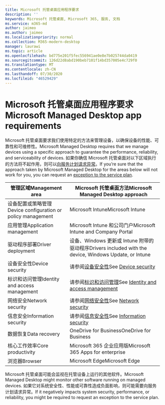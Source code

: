 ```yaml
---
title: Microsoft 托管桌面应用程序要求
description: ''
keywords: Microsoft 托管桌面, Microsoft 365, 服务, 文档
ms.service: m365-md
author: jaimeo
ms.author: jaimeo
ms.localizationpriority: normal
ms.collection: M365-modern-desktop
manager: laurawi
ms.topic: article
ms.openlocfilehash: bd775e201f5fec556941ae0e8e7b025744da0419
ms.sourcegitcommit: 126d22d8abd190beb7101f14bd357005e4c729f0
ms.translationtype: MT
ms.contentlocale: zh-CN
ms.lasthandoff: 07/30/2020
ms.locfileid: "46529429"
---
```

# <a name="microsoft-managed-desktop-app-requirements"></a><span data-ttu-id="f1187-103">Microsoft 托管桌面应用程序要求</span><span class="sxs-lookup"><span data-stu-id="f1187-103">Microsoft Managed Desktop app requirements</span></span>

<!--This topic is the target for aka.ms/app-req. This is aka link is used from EA agreement for MMD. do not delete.-->

<!--Application addendum -->
 
<span data-ttu-id="f1187-104">Microsoft 托管桌面要求我们使用特定的方法来管理设备，以确保设备的性能、可靠性和可维修性。</span><span class="sxs-lookup"><span data-stu-id="f1187-104">Microsoft Managed Desktop requires that we manage devices using a specific approach to guarantee the performance, reliability, and serviceability of devices.</span></span> <span data-ttu-id="f1187-105">如果你确信 Microsoft 托管桌面对以下区域执行的方法将不起作用，则可以[向服务计划请求异常](customizing.md)。</span><span class="sxs-lookup"><span data-stu-id="f1187-105">If you’re sure that the approach taken by Microsoft Managed Desktop for the areas below will not work for you, you can request an [exception to the service plan](customizing.md).</span></span>


|<span data-ttu-id="f1187-106">管理区域</span><span class="sxs-lookup"><span data-stu-id="f1187-106">Management area</span></span>  |<span data-ttu-id="f1187-107">Microsoft 托管桌面方法</span><span class="sxs-lookup"><span data-stu-id="f1187-107">Microsoft Managed Desktop approach</span></span>  |
|---------|---------|
|<span data-ttu-id="f1187-108">设备配置或策略管理</span><span class="sxs-lookup"><span data-stu-id="f1187-108">Device configuration or policy management</span></span>     |  <span data-ttu-id="f1187-109">Microsoft Intune</span><span class="sxs-lookup"><span data-stu-id="f1187-109">Microsoft Intune</span></span>       |
|<span data-ttu-id="f1187-110">应用管理</span><span class="sxs-lookup"><span data-stu-id="f1187-110">Application management</span></span>     | <span data-ttu-id="f1187-111">Microsoft Intune 和公司门户</span><span class="sxs-lookup"><span data-stu-id="f1187-111">Microsoft Intune and Company Portal</span></span>        |
|<span data-ttu-id="f1187-112">驱动程序部署</span><span class="sxs-lookup"><span data-stu-id="f1187-112">Driver deployment</span></span>     |  <span data-ttu-id="f1187-113">设备、Windows 更新或 Intune 附带的驱动程序</span><span class="sxs-lookup"><span data-stu-id="f1187-113">Drivers included with the device, Windows Update, or Intune</span></span>       |
|<span data-ttu-id="f1187-114">设备安全性</span><span class="sxs-lookup"><span data-stu-id="f1187-114">Device security</span></span>     | <span data-ttu-id="f1187-115">请参阅[设备安全性](security.md#device-security)</span><span class="sxs-lookup"><span data-stu-id="f1187-115">See [Device security](security.md#device-security)</span></span>      |
|<span data-ttu-id="f1187-116">标识和访问管理</span><span class="sxs-lookup"><span data-stu-id="f1187-116">Identity and access management</span></span>     | <span data-ttu-id="f1187-117">请参阅[标识和访问管理](security.md#identity-and-access-management)</span><span class="sxs-lookup"><span data-stu-id="f1187-117">See [Identity and access management](security.md#identity-and-access-management)</span></span>        |
|<span data-ttu-id="f1187-118">网络安全</span><span class="sxs-lookup"><span data-stu-id="f1187-118">Network security</span></span>     | <span data-ttu-id="f1187-119">请参阅[网络安全性](security.md#network-security)</span><span class="sxs-lookup"><span data-stu-id="f1187-119">See [Network security](security.md#network-security)</span></span>        |
|<span data-ttu-id="f1187-120">信息安全</span><span class="sxs-lookup"><span data-stu-id="f1187-120">Information security</span></span>     |  <span data-ttu-id="f1187-121">请参阅[信息安全性](security.md#information-security)</span><span class="sxs-lookup"><span data-stu-id="f1187-121">See [Information security](security.md#information-security)</span></span>       |
|<span data-ttu-id="f1187-122">数据恢复</span><span class="sxs-lookup"><span data-stu-id="f1187-122">Data recovery</span></span>     | <span data-ttu-id="f1187-123">OneDrive for Business</span><span class="sxs-lookup"><span data-stu-id="f1187-123">OneDrive for Business</span></span>        |
|<span data-ttu-id="f1187-124">核心工作效率</span><span class="sxs-lookup"><span data-stu-id="f1187-124">Core productivity</span></span>     | <span data-ttu-id="f1187-125">Microsoft 365 企业应用版</span><span class="sxs-lookup"><span data-stu-id="f1187-125">Microsoft 365 Apps for enterprise</span></span>    |
|<span data-ttu-id="f1187-126">浏览器</span><span class="sxs-lookup"><span data-stu-id="f1187-126">Browser</span></span>     | <span data-ttu-id="f1187-127">Microsoft Edge</span><span class="sxs-lookup"><span data-stu-id="f1187-127">Microsoft Edge</span></span>        |




<span data-ttu-id="f1187-128">Microsoft 托管桌面可能会监视在托管设备上运行的其他软件。</span><span class="sxs-lookup"><span data-stu-id="f1187-128">Microsoft Managed Desktop might monitor other software running on managed devices.</span></span> <span data-ttu-id="f1187-129">如果它对系统安全性、性能或可靠性造成负面影响，则可能需要向服务计划请求异常。</span><span class="sxs-lookup"><span data-stu-id="f1187-129">If it negatively impacts system security, performance, or reliability, you might be required to request an exception to the service plan.</span></span>


